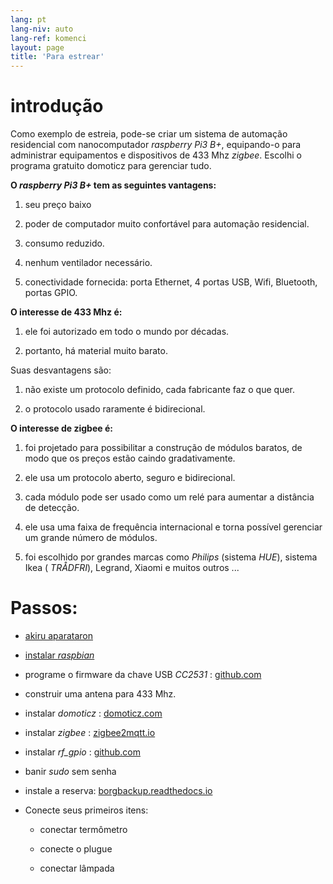```yaml
---
lang: pt
lang-niv: auto
lang-ref: komenci
layout: page
title: 'Para estrear'
---
```


# introdução
Como exemplo de estreia, pode-se criar um sistema de automação residencial com nanocomputador _raspberry Pi3 B+_, equipando-o para administrar equipamentos e dispositivos de 433 Mhz _zigbee_. Escolhi o programa gratuito domoticz para gerenciar tudo.

**O _raspberry Pi3 B+_ tem as seguintes vantagens:**

 1. seu preço baixo

 2. poder de computador muito confortável para automação residencial.

 3. consumo reduzido.

 4. nenhum ventilador necessário.

 5. conectividade fornecida: porta Ethernet, 4 portas USB, Wifi, Bluetooth, portas GPIO.



**O interesse de 433 Mhz é:**

 1. ele foi autorizado em todo o mundo por décadas.

 2. portanto, há material muito barato.


 
Suas desvantagens são:

 1. não existe um protocolo definido, cada fabricante faz o que quer.

 2. o protocolo usado raramente é bidirecional.



**O interesse de zigbee é:**

 1. foi projetado para possibilitar a construção de módulos baratos, de modo que os preços estão caindo gradativamente.

 1. ele usa um protocolo aberto, seguro e bidirecional.

 1. cada módulo pode ser usado como um relé para aumentar a distância de detecção.

 1. ele usa uma faixa de frequência internacional e torna possível gerenciar um grande número de módulos.

 1. foi escolhido por grandes marcas como _Philips_ (sistema _HUE_), sistema Ikea ( _TRÅDFRI_), Legrand, Xiaomi e muitos outros ...



# Passos:

* [akiru aparataron](_posts/2020-08-31-aparataro.md)

* [instalar _raspbian_](_posts/2020-12-22-instali_raspbian.md)

* programe o firmware da chave USB _CC2531_ : [github.com](https://github.com/jmichault/flash_cc2531)
  

* construir uma antena para 433 Mhz.

* instalar _domoticz_ : [domoticz.com](https://www.domoticz.com/wiki/Raspberry_Pi)
  

* instalar _zigbee_ : [zigbee2mqtt.io](https://www.zigbee2mqtt.io/getting_started/running_zigbee2mqtt.html)

* instalar _rf_gpio_ : [github.com](https://github.com/jmichault/rf_gpio/blob/master/LeguMin.md)
  

* banir _sudo_ sem senha

* instale a reserva: [borgbackup.readthedocs.io](https://borgbackup.readthedocs.io/en/stable/installation.html)

* Conecte seus primeiros itens:  

  * conectar termômetro

  * conecte o plugue

  * conectar lâmpada


